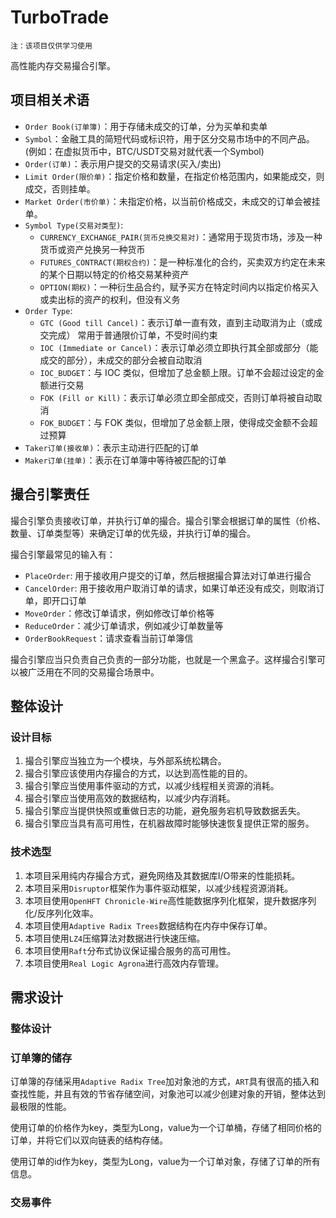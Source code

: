 # TurboTrade

`注：该项目仅供学习使用`

高性能内存交易撮合引擎。

## 项目相关术语
- `Order Book(订单簿)`：用于存储未成交的订单，分为买单和卖单
- `Symbol`：金融工具的简短代码或标识符，用于区分交易市场中的不同产品。(例如：在虚拟货币中，BTC/USDT交易对就代表一个Symbol)
- `Order(订单)`：表示用户提交的交易请求(买入/卖出)
- `Limit Order(限价单)`：指定价格和数量，在指定价格范围内，如果能成交，则成交，否则挂单。
- `Market Order(市价单)`：未指定价格，以当前价格成交，未成交的订单会被挂单。
- `Symbol Type(交易对类型)`:
  - `CURRENCY_EXCHANGE_PAIR(货币兑换交易对)`：通常用于现货市场，涉及一种货币或资产兑换另一种货币
  - `FUTURES_CONTRACT(期权合约)`：是一种标准化的合约，买卖双方约定在未来的某个日期以特定的价格交易某种资产
  - `OPTION(期权)`：一种衍生品合约，赋予买方在特定时间内以指定价格买入或卖出标的资产的权利，但没有义务
- `Order Type`:
  - `GTC (Good till Cancel)`：表示订单一直有效，直到主动取消为止（或成交完成）
    常用于普通限价订单，不受时间约束
  - `IOC (Immediate or Cancel)`：表示订单必须立即执行其全部或部分（能成交的部分），未成交的部分会被自动取消
  - `IOC_BUDGET`：与 IOC 类似，但增加了总金额上限。订单不会超过设定的金额进行交易
  - `FOK (Fill or Kill)`：表示订单必须立即全部成交，否则订单将被自动取消
  - `FOK_BUDGET`：与 FOK 类似，但增加了总金额上限，使得成交金额不会超过预算
- `Taker订单(接收单)`：表示主动进行匹配的订单
- `Maker订单(挂单)`：表示在订单簿中等待被匹配的订单

## 撮合引擎责任
撮合引擎负责接收订单，并执行订单的撮合。撮合引擎会根据订单的属性（价格、数量、订单类型等）来确定订单的优先级，并执行订单的撮合。

撮合引擎最常见的输入有：
- `PlaceOrder`: 用于接收用户提交的订单，然后根据撮合算法对订单进行撮合
- `CancelOrder`: 用于接收用户取消订单的请求，如果订单还没有成交，则取消订单，即开口订单
- `MoveOrder`：修改订单请求，例如修改订单价格等
- `ReduceOrder`：减少订单请求，例如减少订单数量等
- `OrderBookRequest`：请求查看当前订单簿信

撮合引擎应当只负责自己负责的一部分功能，也就是一个黑盒子。这样撮合引擎可以被广泛用在不同的交易撮合场景中。

## 整体设计
### 设计目标
1. 撮合引擎应当独立为一个模块，与外部系统松耦合。
2. 撮合引擎应该使用内存撮合的方式，以达到高性能的目的。
3. 撮合引擎应当使用事件驱动的方式，以减少线程相关资源的消耗。
4. 撮合引擎应当使用高效的数据结构，以减少内存消耗。
5. 撮合引擎应当提供快照或重做日志的功能，避免服务宕机导致数据丢失。
6. 撮合引擎应当具有高可用性，在机器故障时能够快速恢复提供正常的服务。
### 技术选型
1. 本项目采用纯内存撮合方式，避免网络及其数据库I/O带来的性能损耗。
2. 本项目采用`Disruptor`框架作为事件驱动框架，以减少线程资源消耗。
3. 本项目使用`OpenHFT Chronicle-Wire`高性能数据序列化框架，提升数据序列化/反序列化效率。
4. 本项目使用`Adaptive Radix Trees`数据结构在内存中保存订单。
5. 本项目使用`LZ4`压缩算法对数据进行快速压缩。
6. 本项目使用`Raft`分布式协议保证撮合服务的高可用性。
7. 本项目使用`Real Logic Agrona`进行高效内存管理。

## 需求设计
### 整体设计

### 订单簿的储存
订单簿的存储采用`Adaptive Radix Tree`加对象池的方式，`ART`具有很高的插入和查找性能，并且有效的节省存储空间，对象池可以减少创建对象的开销，整体达到最极限的性能。

使用订单的价格作为key，类型为Long，value为一个订单桶，存储了相同价格的订单，并将它们以双向链表的结构存储。

使用订单的id作为key，类型为Long，value为一个订单对象，存储了订单的所有信息。
### 交易事件
